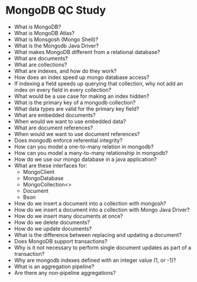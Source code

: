 # MongoDB QC Study
 - What is MongoDB?
 - What is MongoDB Atlas?
 - What is Monsgosh (Mongo Shell)?
 - What is the Mongodb Java Driver?
 - What makes MongoDB different from a relational database?
 - What are documents?
 - What are collections?
 - What are indexes, and how do they work?
 - How does an index speed up mongo database access?
 - If indexing a field speeds up querying that collection, why not add an index on every field in every collection?
 - What would be a use case for making an index hidden?
 - What is the primary key of a mongodb collection?
 - What data types are valid for the primary key field?
 - What are embedded documents?
 - When would we want to use embedded data?
 - What are document references?
 - When would we want to use document references?
 - Does mongodb enforce referential integrity?
 - How can you model a one-to-many relation in mongodb?
 - How can you model a many-to-many relationship in mongodb?
 - How do we use our mongo database in a java application?
 - What are these interfaces for:
   - MongoClient
   - MongoDatabase
   - MongoCollection<>
   - Document
   - Bson
 - How do we insert a document into a collection with mongosh?
 - How do we insert a document into a collection with Mongo Java Driver?
 - How do we insert many documents at once?
 - How do we delete documents?
 - How do we update documents?
 - What is the difference between replacing and updating a document?
 - Does MongoDB support transactions?
 - Why is it not necessary to perform single document updates as part of a transaction?
 - Why are mongodb indexes defined with an integer value (1, or -1)?
 - What is an aggregation pipeline?
 - Are there any non-pipeline aggregations?

